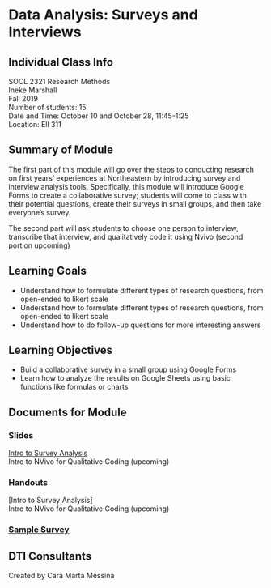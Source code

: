 # Data Analysis: Surveys and Interviews

## Individual Class Info
SOCL 2321 Research Methods
<br>
Ineke Marshall
<br>
Fall 2019
<br>
Number of students: 15
<br>
Date and Time: October 10 and October 28, 11:45-1:25
<br>
Location: Ell 311
 <br>

## Summary of Module
The first part of this module will go over the steps to conducting research on first years’ experiences at Northeastern by introducing survey and interview analysis tools. Specifically, this module will introduce Google Forms to create a collaborative survey; students will come to class with their potential questions, create their surveys in small groups, and then take everyone’s survey. 

The second part will ask students to choose one person to interview, transcribe that interview, and qualitatively code it using Nvivo (second portion upcoming)

## Learning Goals
- Understand how to formulate different types of research questions, from open-ended to likert scale
- Understand how to formulate different types of research questions, from open-ended to likert scale
- Understand how to do follow-up questions for more interesting answers

## Learning Objectives
- Build a collaborative survey in a small group using Google Forms
- Learn how to analyze the results on Google Sheets using basic functions like formulas or charts


## Documents for Module

### Slides
[Intro to Survey Analysis]( )
<br/>
Intro to NVivo for Qualitative Coding (upcoming)

### Handouts
[Intro to Survey Analysis]
<br/>
Intro to NVivo for Qualitative Coding (upcoming) 

### [Sample Survey](http://bit.ly/dti-marshall-food-survey)

## DTI Consultants
Created by Cara Marta Messina

